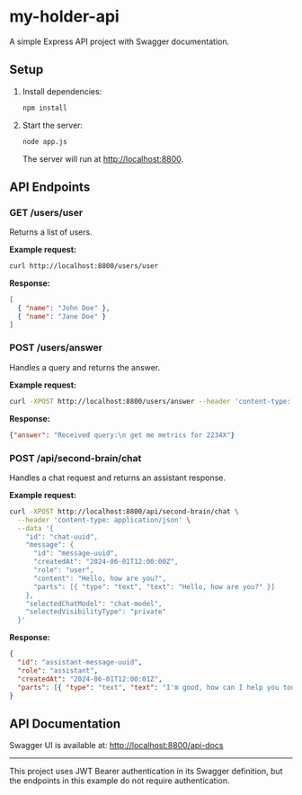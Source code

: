 # my-holder-api

A simple Express API project with Swagger documentation.

## Setup

1. Install dependencies:
   ```sh
   npm install
   ```
2. Start the server:
   ```sh
   node app.js
   ```
   The server will run at [http://localhost:8800](http://localhost:8800).

## API Endpoints

### GET /users/user
Returns a list of users.

**Example request:**
```sh
curl http://localhost:8800/users/user
```
**Response:**
```json
[
  { "name": "John Doe" },
  { "name": "Jane Doe" }
]
```

### POST /users/answer
Handles a query and returns the answer.

**Example request:**
```sh
curl -XPOST http://localhost:8800/users/answer --header 'content-type: application/json'  --data '{"query":"get me metrics for 2234X"}'
```
**Response:**
```json
{"answer": "Received query:\n get me metrics for 2234X"}
```

### POST /api/second-brain/chat
Handles a chat request and returns an assistant response.

**Example request:**
```sh
curl -XPOST http://localhost:8800/api/second-brain/chat \
  --header 'content-type: application/json' \
  --data '{
    "id": "chat-uuid",
    "message": {
      "id": "message-uuid",
      "createdAt": "2024-06-01T12:00:00Z",
      "role": "user",
      "content": "Hello, how are you?",
      "parts": [{ "type": "text", "text": "Hello, how are you?" }]
    },
    "selectedChatModel": "chat-model",
    "selectedVisibilityType": "private"
  }'
```
**Response:**
```json
{
  "id": "assistant-message-uuid",
  "role": "assistant",
  "createdAt": "2024-06-01T12:00:01Z",
  "parts": [{ "type": "text", "text": "I'm good, how can I help you today?" }]
}
```

## API Documentation

Swagger UI is available at: [http://localhost:8800/api-docs](http://localhost:8800/api-docs)

---

This project uses JWT Bearer authentication in its Swagger definition, but the endpoints in this example do not require authentication.
